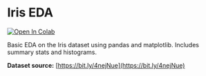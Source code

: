 # Iris EDA

[![Open In Colab](https://colab.research.google.com/assets/colab-badge.svg)](https://colab.research.google.com/github/amukta14/HackWeek-COSC/blob/main/colab/iris_eda.ipynb)

Basic EDA on the Iris dataset using pandas and matplotlib. Includes summary stats and histograms.

**Dataset source:** [https://bit.ly/4nejNue](https://bit.ly/4nejNue)
